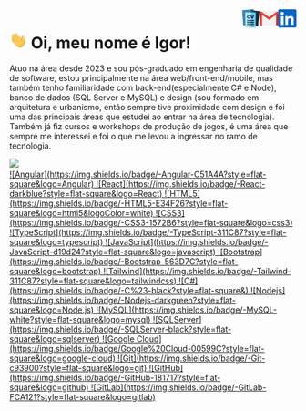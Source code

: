 <a href="https://www.linkedin.com/in/igor-sousa-b46590114/">
  <img align="right" alt="Igor's LinkedIn" width="32px" src="https://raw.githubusercontent.com/SalowQ/SalowQ/main/linkedin.svg" />
</a>
<a href="mailto: arqurb.igor@gmail.com">
  <img align="right" alt="Igor's Email" width="32px" src="https://raw.githubusercontent.com/SalowQ/SalowQ/main/mail.png" />
</a>
<a href="https://drive.google.com/file/d/18bMlZ4kcjAoaQyh2lqulblcXwwypPULI/view?usp=sharing">
  <img align="right" alt="Igor's CV" width="32px" src="https://raw.githubusercontent.com/SalowQ/SalowQ/main/curriculum-vitae.png" />
</a>

<img src="https://raw.githubusercontent.com/SalowQ/SalowQ/main/wave.gif" height="30px"> Oi, meu nome é Igor!
===============

Atuo na área desde 2023 e sou pós-graduado em engenharia de qualidade de software, estou principalmente na área web/front-end/mobile, mas também tenho familiaridade com back-end(especialmente C# e Node), banco de dados (SQL Server e MySQL) e design (sou formado em arquitetura e urbanismo, então sempre tive proximidade com design e foi uma das principais áreas que estudei ao entrar na área de tecnologia). Também já fiz cursos e workshops de produção de jogos, é uma área que sempre me interessei e foi o que me levou a ingressar no ramo de tecnologia.


<div>
<a href="https://github.com/SalowQ">
<img height="180em" src="https://github-readme-stats.vercel.app/api/top-langs/?username=SalowQ&layout=compact&langs_count=7&theme=dracula"/>
</div>
  
<div>
  ![Angular](https://img.shields.io/badge/-Angular-C51A4A?style=flat-square&logo=Angular)
  ![React](https://img.shields.io/badge/-React-darkblue?style=flat-square&logo=React)
  ![HTML5](https://img.shields.io/badge/-HTML5-E34F26?style=flat-square&logo=html5&logoColor=white)
  ![CSS3](https://img.shields.io/badge/-CSS3-1572B6?style=flat-square&logo=css3)
  ![TypeScript](https://img.shields.io/badge/-TypeScript-311C87?style=flat-square&logo=typescript)
  ![JavaScript](https://img.shields.io/badge/-JavaScript-d19d24?style=flat-square&logo=javascript)
  ![Bootstrap](https://img.shields.io/badge/-Bootstrap-563D7C?style=flat-square&logo=bootstrap)
  ![Tailwind](https://img.shields.io/badge/-Tailwind-311C87?style=flat-square&logo=tailwindcss)
  ![C#](https://img.shields.io/badge/-C%23-black?style=flat-square&)
  ![Nodejs](https://img.shields.io/badge/-Nodejs-darkgreen?style=flat-square&logo=Node.js)
  ![MySQL](https://img.shields.io/badge/-MySQL-white?style=flat-square&logo=mysql)
  ![SQLServer](https://img.shields.io/badge/-SQLServer-black?style=flat-square&logo=sqlserver)
  ![Google Cloud](https://img.shields.io/badge/Google%20Cloud-00599C?style=flat-square&logo=google-cloud)
  ![Git](https://img.shields.io/badge/-Git-c93900?style=flat-square&logo=git)
  ![GitHub](https://img.shields.io/badge/-GitHub-181717?style=flat-square&logo=github)
  ![GitLab](https://img.shields.io/badge/-GitLab-FCA121?style=flat-square&logo=gitlab)
</div>
